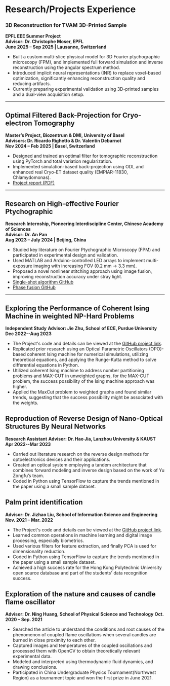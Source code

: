 # Research/Projects Experience

### 3D Reconstruction for TVAM 3D-Printed Sample  
**EPFL EEE Summer Project**  
**Advisor: Dr. Christophe Moser, EPFL**  
**June 2025 – Sep 2025 | Lausanne, Switzerland**  
- Built a custom multi-slice physical model for 3D Fourier ptychographic microscopy (FPM), and implemented full forward simulation and inverse reconstruction using the angular spectrum method.  
- Introduced implicit neural representations (INR) to replace voxel-based optimization, significantly enhancing reconstruction quality and reducing artifacts.  
- Currently preparing experimental validation using 3D-printed samples and a dual-view acquisition setup.  

---
## Optimal Filtered Back-Projection for Cryo-electron Tomography  
**Master’s Project, Biozentrum & DMI, University of Basel**  
**Advisors: Dr. Ricardo Righetto & Dr. Valentin Debarnot**  
**Nov 2024 – Feb 2025 | Basel, Switzerland**  
- Designed and trained an optimal filter for tomographic reconstruction using PyTorch and total variation regularization.  
- Implemented simulation-based back-projection using ODL and enhanced real Cryo-ET dataset quality (EMPIAR-11830, Chlamydomonas).  
- [Project report (PDF)](https://github.com/Wang-Zhiping/Wang-Zhiping.github.io/blob/main/publications/Zhiping_Report_cryo_opfbp.pdf)

---

## Research on High-effective Fourier Ptychographic  
**Research Internship, Pioneering Interdiscipline Center, Chinese Academy of Sciences**  
**Advisor: Dr. An Pan**  
**Aug 2023 – July 2024 | Beijing, China**  
- Studied key literature on Fourier Ptychographic Microscopy (FPM) and participated in experimental design and validation.  
- Used MATLAB and Arduino-controlled LED arrays to implement multi-exposure imaging with increasing FOV (0.2 mm → 3.3 mm).  
- Proposed a novel nonlinear stitching approach using image fusion, improving reconstruction accuracy under stray light.  
- [Single-shot algorithm GitHub](https://wang-zhiping.github.io/ResearchSummary&Reporting/FPM/single-fast.html)  
- [Phase fusion GitHub](https://wang-zhiping.github.io/ResearchSummary&Reporting/FPM/fusion.html)

---

## Exploring the Performance of Coherent Ising Machine in weighted NP-Hard Problems
**Independent Study**
**Advisor: Jie Zhu, School of ECE, Purdue University**
**Dec 2022--Aug 2023**

- The Project's code and details can be viewed at the [GitHub project link](https://github.com/Wang-Zhiping/Exploring-the-Performance-of-Coherent-Ising-Machine-in-weighted-NP-Hard-Problems).
- Replicated prior research using an Optical Parametric Oscillators (OPO)-based coherent Ising machine for numerical simulations, utilizing theoretical equations, and applying the Runge-Kutta method to solve differential equations in Python.
- Utilized coherent Ising machine to address number partitioning problems and MAX-CUT in unweighted graphs, for the MAX-CUT problem, the success possibility of the Ising machine approach was higher.
- Applied the MaxCut problem to weighted graphs and found similar trends, suggesting that the success possibility might be associated with the weights.

## Reproduction of Reverse Design of Nano-Optical Structures By Neural Networks
**Research Assistant**
**Advisor: Dr. Hao Jia, Lanzhou University & KAUST**
**Apr 2022--Mar 2023**

- Carried out literature research on the reverse design methods for optoelectronics devices and their applications.
- Created an optical system employing a tandem architecture that combines forward modeling and inverse design based on the work of Yu Zongfu’s team.
- Coded in Python using TensorFlow to capture the trends mentioned in the paper using a small sample dataset.

## Palm print identification
**Advisor: Dr. Jizhao Liu, School of Information Science and Engineering**
**Nov. 2021 – Mar. 2022**

- The Project's code and details can be viewed at the [GitHub project link](https://github.com/Wang-Zhiping/palmprint-recognition).
- Learned common operations in machine learning and digital image processing, especially biometrics.
- Used various filters for feature extraction, and finally PCA is used for dimensionality reduction.
- Coded in Python using TensorFlow to capture the trends mentioned in the paper using a small sample dataset.
- Achieved a high success rate for the Hong Kong Polytechnic University open source database and part of the students' data recognition success.

## Exploration of the nature and causes of candle flame oscillator
**Advisor: Dr. Ning Huang, School of Physical Science and Technology**
**Oct. 2020 – Sep. 2021**

- Searched the article to understand the conditions and root causes of the phenomenon of coupled flame oscillations when several candles are burned in close proximity to each other.
- Captured images and temperatures of the coupled oscillations and processed them with OpenCV to obtain theoretically relevant experimental data.
- Modeled and interpreted using thermodynamic fluid dynamics, and drawing conclusions.
- Participated in China Undergraduate Physics Tournament(Northwest Region) as a tournament topic and won the first prize in June 2021.
